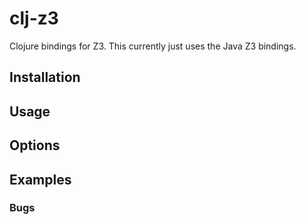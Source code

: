 # clj-z3

Clojure bindings for Z3. This currently just uses the Java Z3 bindings.

## Installation

## Usage

## Options

## Examples

### Bugs
